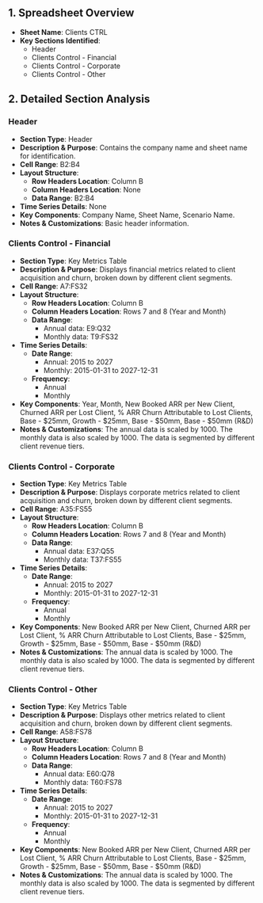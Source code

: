 ## 1. Spreadsheet Overview
- **Sheet Name**: Clients CTRL
- **Key Sections Identified**:
    - Header
    - Clients Control - Financial
    - Clients Control - Corporate
    - Clients Control - Other

## 2. Detailed Section Analysis

### Header
- **Section Type**: Header
- **Description & Purpose**: Contains the company name and sheet name for identification.
- **Cell Range**: B2:B4
- **Layout Structure**:
    - **Row Headers Location**: Column B
    - **Column Headers Location**: None
    - **Data Range**: B2:B4
- **Time Series Details**: None
- **Key Components**: Company Name, Sheet Name, Scenario Name.
- **Notes & Customizations**: Basic header information.

### Clients Control - Financial
- **Section Type**: Key Metrics Table
- **Description & Purpose**: Displays financial metrics related to client acquisition and churn, broken down by different client segments.
- **Cell Range**: A7:FS32
- **Layout Structure**:
    - **Row Headers Location**: Column B
    - **Column Headers Location**: Rows 7 and 8 (Year and Month)
    - **Data Range**:
      - Annual data: E9:Q32
      - Monthly data: T9:FS32
- **Time Series Details**:
    - **Date Range**:
      - Annual: 2015 to 2027
      - Monthly: 2015-01-31 to 2027-12-31
    - **Frequency**:
      - Annual
      - Monthly
- **Key Components**: Year, Month, New Booked ARR per New Client, Churned ARR per Lost Client, % ARR Churn Attributable to Lost Clients, Base - $25mm, Growth - $25mm, Base - $50mm, Base - $50mm (R&D)
- **Notes & Customizations**: The annual data is scaled by 1000. The monthly data is also scaled by 1000. The data is segmented by different client revenue tiers.

### Clients Control - Corporate
- **Section Type**: Key Metrics Table
- **Description & Purpose**: Displays corporate metrics related to client acquisition and churn, broken down by different client segments.
- **Cell Range**: A35:FS55
- **Layout Structure**:
    - **Row Headers Location**: Column B
    - **Column Headers Location**: Rows 7 and 8 (Year and Month)
    - **Data Range**:
      - Annual data: E37:Q55
      - Monthly data: T37:FS55
- **Time Series Details**:
    - **Date Range**:
      - Annual: 2015 to 2027
      - Monthly: 2015-01-31 to 2027-12-31
    - **Frequency**:
      - Annual
      - Monthly
- **Key Components**: New Booked ARR per New Client, Churned ARR per Lost Client, % ARR Churn Attributable to Lost Clients, Base - $25mm, Growth - $25mm, Base - $50mm, Base - $50mm (R&D)
- **Notes & Customizations**: The annual data is scaled by 1000. The monthly data is also scaled by 1000. The data is segmented by different client revenue tiers.

### Clients Control - Other
- **Section Type**: Key Metrics Table
- **Description & Purpose**: Displays other metrics related to client acquisition and churn, broken down by different client segments.
- **Cell Range**: A58:FS78
- **Layout Structure**:
    - **Row Headers Location**: Column B
    - **Column Headers Location**: Rows 7 and 8 (Year and Month)
    - **Data Range**:
      - Annual data: E60:Q78
      - Monthly data: T60:FS78
- **Time Series Details**:
    - **Date Range**:
      - Annual: 2015 to 2027
      - Monthly: 2015-01-31 to 2027-12-31
    - **Frequency**:
      - Annual
      - Monthly
- **Key Components**: New Booked ARR per New Client, Churned ARR per Lost Client, % ARR Churn Attributable to Lost Clients, Base - $25mm, Growth - $25mm, Base - $50mm, Base - $50mm (R&D)
- **Notes & Customizations**: The annual data is scaled by 1000. The monthly data is also scaled by 1000. The data is segmented by different client revenue tiers.
